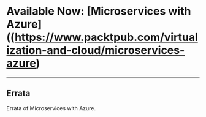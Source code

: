 # Available Now: [Microservices with Azure]((https://www.packtpub.com/virtualization-and-cloud/microservices-azure)
---

## Errata
Errata of Microservices with Azure.